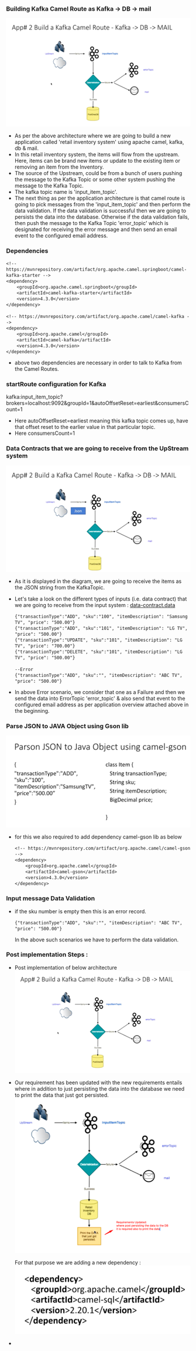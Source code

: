 ### Building Kafka Camel Route as Kafka -> DB -> mail
![application-overview-building-kafka-camel-route as kafka-db-mail.png](..%2Fassets%2Fimages%2Fapplication-overview-building-kafka-camel-route%20as%20kafka-db-mail.png)
 * As per the above architecture where we are going to build a new application called 'retail inventory system' using apache camel, kafka, db & mail.
 * In this retail inventory system, the items will flow from the upstream. Here, items can be brand new items or update to the existing item or removing an item from the Inventory.
 * The source of the Upstream, could be from a bunch of users pushing the message to the Kafka Topic or some other system pushing the message to the Kafka Topic.   
 * The kafka topic name is 'input_item_topic'.
 * The next thing as per the application architecture is that camel route is going to pick messages from the 'input_item_topic' and then perform the data validation. If the data validation is successful then we are going to persists the data into the database. Otherwise if the data validation fails, then push the message to the Kafka Topic 'error_topic' which is designated for receiving the error message and then send an email event to the configured email address.    

### Dependencies
    <!-- https://mvnrepository.com/artifact/org.apache.camel.springboot/camel-kafka-starter -->
    <dependency>
        <groupId>org.apache.camel.springboot</groupId>
        <artifactId>camel-kafka-starter</artifactId>
        <version>4.3.0</version>
    </dependency>

    <!-- https://mvnrepository.com/artifact/org.apache.camel/camel-kafka -->
    <dependency>
        <groupId>org.apache.camel</groupId>
        <artifactId>camel-kafka</artifactId>
        <version>4.3.0</version>
    </dependency>

* above two dependencies are necessary in order to talk to Kafka from the Camel Routes.

### startRoute configuration for Kafka

kafka:input_item_topic?brokers=localhost:9092&groupId=1&autoOffsetReset=earliest&consumersCount=1  

* Here autoOffsetReset=earliest meaning this kafka topic comes up, have that offset reset to the earlier value in that particular topic. 
* Here consumersCount=1 

### Data Contracts that we are going to receive from the UpStream system
![app2-data-contracts-from-upstream-system.png](..%2Fassets%2Fimages%2Fapp2-data-contracts-from-upstream-system.png)

* As it is displayed in the diagram, we are going to receive the items as the JSON string from the KafkaTopic.  
* Let's take a look on the different types of inputs (i.e. data contract) that we are going to receive from the input system :
    [data-contract.data](..%2F..%2Fdata%2Finput%2Fdata-contract.data)

      {"transactionType":"ADD", "sku":"100", "itemDescription": "Samsung TV", "price": "500.00"}
      {"transactionType":"ADD", "sku":"101", "itemDescription": "LG TV", "price": "500.00"}
      {"transactionType":"UPDATE", "sku":"101", "itemDescription": "LG TV", "price": "700.00"}
      {"transactionType":"DELETE", "sku":"101", "itemDescription": "LG TV", "price": "500.00"}

      --Error
      {"transactionType":"ADD", "sku":"", "itemDescription": "ABC TV", "price": "500.00"}

* In above Error scenario, we consider that one as a Failure and then we send the data into ErrorTopic 'error_topic' & also send that event to the configured email address as per application overview attached above in the beginning.


### Parse JSON to JAVA Object using Gson lib
![parse-gson-to-java-object.png](..%2Fassets%2Fimages%2Fparse-gson-to-java-object.png)

* for this we also required to add dependency camel-gson lib as below

      <!-- https://mvnrepository.com/artifact/org.apache.camel/camel-gson -->
      <dependency>
          <groupId>org.apache.camel</groupId>
          <artifactId>camel-gson</artifactId>
          <version>4.3.0</version>
      </dependency>

### Input message Data Validation
* if the sku number is empty then this is an error record.

      {"transactionType":"ADD", "sku":"", "itemDescription": "ABC TV", "price": "500.00"}
  In the above such scenarios we have to perform the data validation.

### Post implementation Steps :
* Post implementation of below architecture 
  ![application-overview-building-kafka-camel-route as kafka-db-mail.png](..%2Fassets%2Fimages%2Fapplication-overview-building-kafka-camel-route%20as%20kafka-db-mail.png)
* Our requirement has been updated with the new requirements entails where in addition to just persisting the data into the database we need to print the data that just got persisted.  
  ![app2-updated-application-overview-building-kafka-camel-route as kafka-db-mail.png](..%2Fassets%2Fimages%2Fapp2-updated-application-overview-building-kafka-camel-route%20as%20kafka-db-mail.png)  

  For that purpose we are adding a new dependency :
  ![printing-data-post-db-persistence-dependency.png](..%2Fassets%2Fimages%2Fprinting-data-post-db-persistence-dependency.png)
* 
